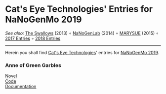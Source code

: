 Cat's Eye Technologies' Entries for NaNoGenMo 2019
==================================================

_See also:_ [The Swallows](https://github.com/catseye/The-Swallows#readme) (2013)
∘ [NaNoGenLab](https://github.com/catseye/NaNoGenLab#readme) (2014)
∘ [MARYSUE](https://github.com/catseye/MARYSUE#readme) (2015)
∘ [2017 Entries](https://github.com/catseye/NaNoGenMo-Entries-2017#readme)
∘ [2018 Entries](https://github.com/catseye/NaNoGenMo-Entries-2018#readme)

- - - -

Herein you shall find [Cat's Eye Technologies][]' entries
for [NaNoGenMo 2019][].

### Anne of Green Garbles

[Novel](Anne%20of%20Green%20Garbles/generated/Anne%20of%20Green%20Garbles.md)  
[Code](Anne%20of%20Green%20Garbles/)  
[Documentation](Anne%20of%20Green%20Garbles/README.md)

[Cat's Eye Technologies]: http://catseye.tc/
[NaNoGenMo 2019]: https://github.com/NaNoGenMo/2019/
